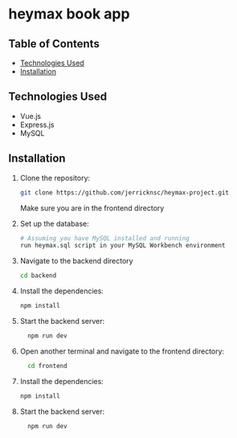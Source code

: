 # heymax book app

## Table of Contents
- [Technologies Used](#technologies-used)
- [Installation](#installation)

## Technologies Used
- Vue.js
- Express.js
- MySQL

## Installation
1. Clone the repository:
    ```sh
    git clone https://github.com/jerricknsc/heymax-project.git

    ```
    Make sure you are in the frontend directory

2. Set up the database:
    ```sh
    # Assuming you have MySQL installed and running
    run heymax.sql script in your MySQL Workbench environment

    ```

3. Navigate to the backend directory
    ```sh
    cd backend

    ```

4. Install the dependencies:
    ```sh
    npm install
    ```

5. Start the backend server:
    ```sh
      npm run dev
    ```

6. Open another terminal and navigate to the frontend directory:
    ```sh
      cd frontend
    ```

7. Install the dependencies:
    ```sh
    npm install
    ```

8. Start the backend server:
    ```sh
      npm run dev
    ```

